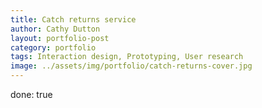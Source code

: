 ```yaml
---
title: Catch returns service
author: Cathy Dutton
layout: portfolio-post
category: portfolio
tags: Interaction design, Prototyping, User research
image: ../assets/img/portfolio/catch-returns-cover.jpg
---
```

done: true